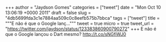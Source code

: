 
+++
author = "Jaydson Gomes"
categories = ["tweet"]
date = "Mon Oct 10 13:06:19 +0000 2011"
draft = false
slug = "4db5699fda3c1e7884aa509c0c8eefb575b7bbca"
tags = ["tweet"]
title = """E não é que o Google lanç..."""
tweet = true
micro = true
tweet_url = "https://twitter.com/jaydson/status/123383860900790272"
+++
E não é que o Google lançou o Dart mesmo? http://t.co/sNGfiWJ0
